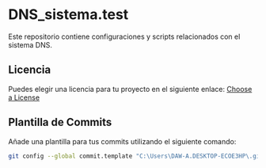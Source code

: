 # DNS_sistema.test

Este repositorio contiene configuraciones y scripts relacionados con el sistema DNS.

## Licencia

Puedes elegir una licencia para tu proyecto en el siguiente enlace: [Choose a License](https://choosealicense.com/licenses)

## Plantilla de Commits

Añade una plantilla para tus commits utilizando el siguiente comando:

```bash
git config --global commit.template "C:\Users\DAW-A.DESKTOP-ECOE3HP\.gittemplate"
